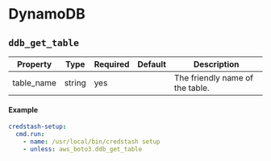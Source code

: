 # DynamoDB


## `ddb_get_table`


Property   | Type     | Required | Default     | Description
-----------|----------|----------|-------------|-------------------------------------
table_name | string   | yes      |             | The friendly name of the table.


#### Example

```yaml
credstash-setup:
  cmd.run:
    - name: /usr/local/bin/credstash setup
    - unless: aws_boto3.ddb_get_table
```
